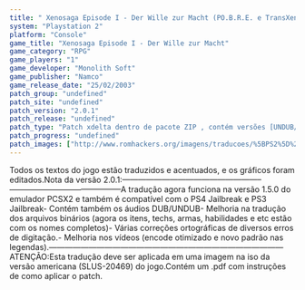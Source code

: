 ```yaml
---
title: " Xenosaga Episode I - Der Wille zur Macht (PO.B.R.E. e TransXeno)"
system: "Playstation 2"
platform: "Console"
game_title: "Xenosaga Episode I - Der Wille zur Macht"
game_category: "RPG"
game_players: "1"
game_developer: "Monolith Soft"
game_publisher: "Namco"
game_release_date: "25/02/2003"
patch_group: "undefined"
patch_site: "undefined"
patch_version: "2.0.1"
patch_release: "undefined"
patch_type: "Patch xdelta dentro de pacote ZIP , contém versões [UNDUB/DUB]"
patch_progress: "undefined"
patch_images: ["http://www.romhackers.org/imagens/traducoes/%5BPS2%5D%20Xenosaga%20Episode%20I%20-%20POBRE%20e%20Transxeno%20-%201.jpg","http://www.romhackers.org/imagens/traducoes/%5BPS2%5D%20Xenosaga%20Episode%20I%20-%20POBRE%20e%20Transxeno%20-%202.jpg","http://www.romhackers.org/imagens/traducoes/%5BPS2%5D%20Xenosaga%20Episode%20I%20-%20POBRE%20e%20Transxeno%20-%203.jpg"]
---
```

Todos os textos do jogo estão traduzidos e acentuados, e os gráficos foram editados.Nota da versão 2.0.1:—————————————————–——————————————A tradução agora funciona na versão 1.5.0 do emulador PCSX2 e também é compatível com o PS4 Jailbreak e PS3 Jailbreak- Contém também os áudios DUB/UNDUB- Melhoria na tradução dos arquivos binários (agora os itens, techs, armas, habilidades e etc estão com os nomes completos)- Várias correções ortográficas de diversos erros de digitação.- Melhoria nos vídeos (encode otimizado e novo padrão nas legendas).—————————————————–————————————ATENÇÃO:Esta tradução deve ser aplicada em uma imagem na iso da versão americana (SLUS-20469) do jogo.Contém um .pdf com instruções de como aplicar o patch.